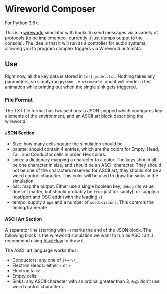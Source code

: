 # Wireworld Composer
For Python 3.6+.

This is a [wireworld](https://en.wikipedia.org/wiki/Wireworld) simulator with hooks to send messages via a variety of protocols (to be implemented- currently it just dumps output to the console). The idea is that it will run as a controller for audio systems, allowing you to program complex triggers via Wireworld automata.

## Use
Right now, all the key data is stored in `test_model.txt`. Nothing takes any parameters, so simply run `python -m wireworld`, and it will render a test animation while printing out when the single sink gets triggered.

### File Format
The TXT file format has two sections: a JSON snipped which configures
key elements of the environment, and an ASCII art block describing the wireworld.

#### JSON Section
* Size: how many cells square the simulation should be
* palette: should contain 4 entries, which are the colors for Empty, Head, Tail, and Conductor cells in order. Hex colors.
* sinks: a dictionary mapping a character to a color. The keys should all be one character in size, and should be an ASCII character. They should not be one of the characters reserved for ASCII art, they should not be a weird control character. This color will be used to draw the sinks in the simulation.
* osc: map the output. Either use a single boolean key, `debug` (its value doesn't matter, but should probably be `true` just for sanity), or supply a host/port and OSC addr (with the leading `/`)
* tempo: supply a `bpm` and a number of `subdivisions`. This controls the timing/framerate

#### ASCII Art Section
A separator line (starting with `-`) marks the end of the JSON block. The following block is the wireworld simulation we want to run as ASCII art. I recommend using [AsciiFlow](http://asciiflow.com/) to draw it.

The ASCII art language works thus:

* Conductors: any one of `|+=-\/_`
* Electron Heads: either `<` or `>`
* Electron tails: `~`
* Empty cells: ` `
* Sinks: any ASCII character with an ordinal greater than 3, e.g. don't use weird control characters.
